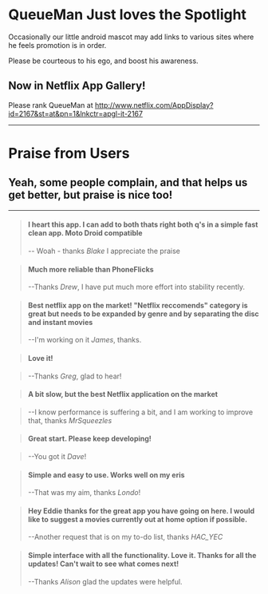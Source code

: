 # QueueMan  Just loves the Spotlight #
Occasionally our little android mascot may add links to various sites where he feels promotion is in order.

Please be courteous to his ego, and boost his awareness.

## Now in Netflix App Gallery! ##
Please rank QueueMan at http://www.netflix.com/AppDisplay?id=2167&st=at&pn=1&lnkctr=apgl-it-2167

---

# Praise from Users #
## Yeah, some people complain, and that helps us get better, but praise is nice too! ##

---


> #### I heart this app. I can add to both thats right both q's in a simple fast clean app. Moto Droid compatible ####
> -- Woah - thanks _Blake_ I appreciate the praise

> #### Much more reliable than PhoneFlicks ####
> --Thanks _Drew_, I have put much more effort into stability recently.

> #### Best netflix app on the market! "Netflix reccomends" category is great but needs to be   expanded by genre and by separating the disc and instant movies ####
> --I'm working on it _James_, thanks.


> #### Love it! ####

> --Thanks _Greg_, glad to hear!


> #### A bit slow, but the best Netflix application on the market ####

> --I know performance is suffering a bit, and I am working to improve that, thanks _MrSqueezles_


> #### Great start. Please keep developing! ####

> --You got it _Dave_!

> #### Simple and easy to use. Works well on my eris ####
> --That was my aim, thanks _Londo_!

> #### Hey Eddie thanks for the great app you have going on here. I would like to suggest a movies currently out at home option if possible. ####
> --Another request that is on my to-do list, thanks _HAC\_YEC_

> #### Simple interface with all the functionality. Love it. Thanks for all the updates! Can't wait to see what comes next! ####
> --Thanks _Alison_ glad the updates were helpful.